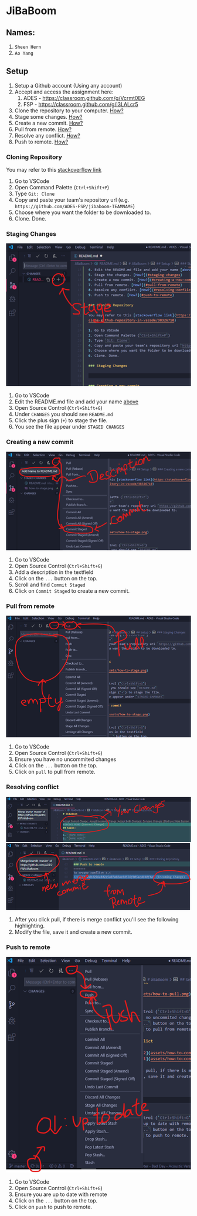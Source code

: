 # JiBaBoom

## Names:

1. `Sheen Hern`
2. `Ao Yang`

## Setup

1. Setup a Github account (Using any account)
2. Accept and access the assignment here: 
    1. ADES - https://classroom.github.com/g/Vcrmt0EG
    2. FSP - https://classroom.github.com/g/l3LALcr5
3. Clone the repository to your computer. [How?](#cloning-repository)
4. Stage some changes. [How?](#staging-changes)
5. Create a new commit. [How?](#creating-a-new-commit)
6. Pull from remote. [How?](#pull-from-remote)
7. Resolve any conflict. [How?](#resolving-conflict)
8. Push to remote. [How?](#push-to-remote)

### Cloning Repository

You may refer to this [stackoverflow link](https://stackoverflow.com/questions/38307647/clone-github-repository-in-vscode/38326710)

1. Go to VSCode
2. Open Command Palette (`Ctrl+Shift+P`)
3. Type `Git: Clone`
4. Copy and paste your team's repository url (e.g. `https://github.com/ADES-FSP/jibaboom-TEAMNAME`)
5. Choose where you want the folder to be downloaded to.
6. Clone. Done.

### Staging Changes

![how-to-stage](assets/how-to-stage.png)

1. Go to VSCode
2. Edit the README.md file and add your name [above](#names)
3. Open Source Control (`Ctrl+Shift+G`)
4. Under `CHANGES` you should see `README.md`
5. Click the plus sign (`+`) to stage the file.
6. You see the file appear under `STAGED CHANGES`

### Creating a new commit

![how-to-commit](assets/how-to-commit.png)

1. Go to VSCode
2. Open Source Control (`Ctrl+Shift+G`)
3. Add a description in the textfield
4. Click on the `...` button on the top.
5. Scroll and find `Commit Staged`
6. Click on `Commit Staged` to create a new commit.

### Pull from remote

![how-to-pull](assets/how-to-pull.png)

1. Go to VSCode
2. Open Source Control (`Ctrl+Shift+G`)
3. Ensure you have no uncommited changes
4. Click on the `...` button on the top.
5. Click on `pull` to pull from remote.

### Resolving conflict

![how-to-conflict-2](assets/how-to-conflict-2.png)
![how-to-conflict-1](assets/how-to-conflict-1.png)

1. After you click pull, if there is merge conflict you'll see the following highlighting.
2. Modify the file, save it and create a new commit.

### Push to remote

![how-to-push](assets/how-to-push.png)

1. Go to VSCode
2. Open Source Control (`Ctrl+Shift+G`)
3. Ensure you are up to date with remote
4. Click on the `...` button on the top.
5. Click on `push` to push to remote.
